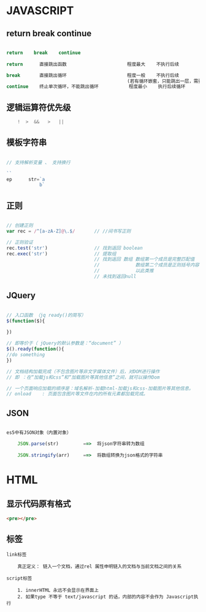 # JAVASCRIPT



## return    break    continue	

```js

return    break    continue					  
 
return      直接跳出函数       				程度最大    不执行后续

break       直接跳出循环						程度一般    不执行后续
											(若有循环嵌套，只能跳出一层，需要逐层break)      															 
continue    终止单次循环，不能跳出循环   		程度最小    执行后续循环
```



## 逻辑运算符优先级

```js
	!  >  &&   >   ||
```



## 模板字符串

```js

// 支持解析变量 、 支持换行

``		
ep      str=`a
		   	b`

```



## 正则

```js

// 创建正则
var rec = /^[a-zA-Z]@\.$/		// //间书写正则

// 正则验证
rec.test('str')   				// 找到返回 boolean
rec.exec('str')					// 提取组 
								// 找到返回 数组 数组第一个成员是完整匹配值
								// 			   数组第二个成员是正则括号内容匹配值
								//             以此类推
								// 未找到返回null

```



## JQuery

```js

// 入口函数 （jq ready()的简写）
$(function($){
    
})

// 即等价于（ jQuery的默认参数是：“document” ）
$().ready(function(){
//do something
})

// 文档结构加载完成（不包含图片等非文字媒体文件）后，对DOM进行操作 
// 即 ：在“加载js和css”和“加载图片等其他信息”之间，就可以操作Dom

// 一个页面响应加载的顺序是：域名解析-加载html-加载js和css-加载图片等其他信息。
// onload    : 页面包含图片等文件在内的所有元素都加载完成。

```



## JSON

```js

es5中有JSON对象（内置对象）

	JSON.parse(str)    		==>  将json字符串转为数组
		
	JSON.stringify(arr)		==>  将数组转换为json格式的字符串

```



# HTML



## 显示代码原有格式

```html
<pre></pre>
```



## 标签

```
link标签

	真正定义： 链入一个文档，通过rel 属性申明链入的文档与当前文档之间的关系

script标签

	1. innerHTML 永远不会显示在界面上
	2. 如果type 不等于 text/javascript 的话，内部的内容不会作为 Javascript执行
	
```

